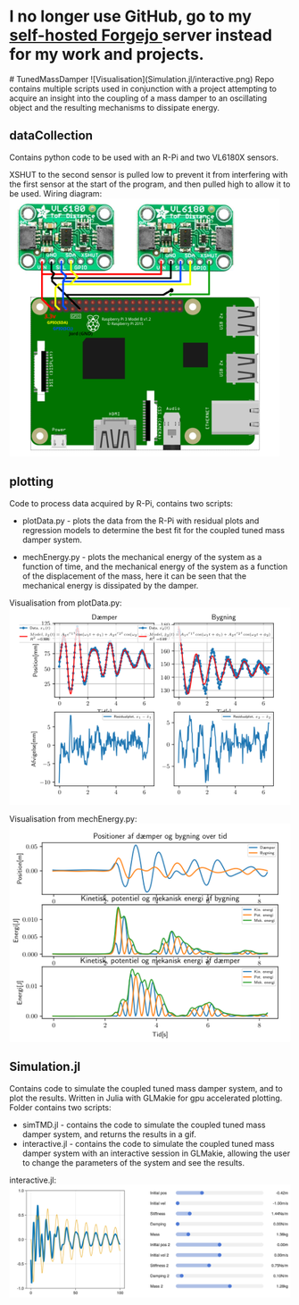 <h1>
  I no longer use GitHub, go to my <a href="https://git.argmin.dk/joshnie"> self-hosted Forgejo </a> server instead for my work and projects.
</h1>
# TunedMassDamper
![Visualisation](Simulation.jl/interactive.png)
Repo contains multiple scripts used in conjunction with a project attempting to acquire an insight into the coupling of a mass damper to an oscillating object and the resulting mechanisms to dissipate energy.

## dataCollection
Contains python code to be used with an R-Pi and two VL6180X sensors.  

XSHUT to the second sensor is pulled low to prevent it from interfering with the first sensor at the start of the program, and then pulled high to allow it to be used.
Wiring diagram:
![Wiring diagram](dataCollection/wiringDiagram.png)
## plotting
Code to process data acquired by R-Pi, contains two scripts:
* plotData.py - plots the data from the R-Pi with residual plots and regression models to determine the best fit for the coupled tuned mass damper system.

* mechEnergy.py - plots the mechanical energy of the system as a function of time, and the mechanical energy of the system as a function of the displacement of the mass, here it can be seen that the mechanical energy is dissipated by the damper.

Visualisation from plotData.py:  
![Visualisation](plotting/plotData.png)

Visualisation from mechEnergy.py:  
![Visualisation](plotting/mechEnergy.png)

## Simulation.jl
Contains code to simulate the coupled tuned mass damper system, and to plot the results. Written in Julia with GLMakie for gpu accelerated plotting. Folder contains two scripts:
* simTMD.jl - contains the code to simulate the coupled tuned mass damper system, and returns the results in a gif.
* interactive.jl - contains the code to simulate the coupled tuned mass damper system with an interactive session in GLMakie, allowing the user to change the parameters of the system and see the results.

interactive.jl:
![Visualisation](Simulation.jl/interactive.png)
